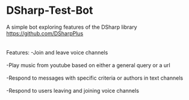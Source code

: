 # DSharp-Test-Bot
A simple bot exploring features of the DSharp library https://github.com/DSharpPlus
</br>  </br>  
Features:
-Join and leave voice channels</br>  
-Play music from youtube based on either a general query or a url  </br>  
-Respond to messages with specific criteria or authors in text channels  </br>  
-Respond to users leaving and joining voice channels</br>  
